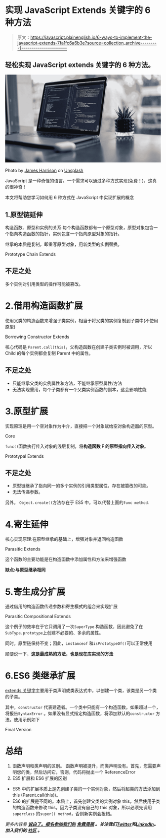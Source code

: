 # 实现 JavaScript Extends 关键字的 6 种方法

> 原文：<https://javascript.plainenglish.io/6-ways-to-implement-the-javascript-extends-7fa1fc6a6b3e?source=collection_archive---------1----------------------->

## 轻松实现 JavaScript extends 关键字的 6 种方法。

![](img/ba20186a609f459832b0e8ad575f0970.png)

Photo by [James Harrison](https://unsplash.com/@jstrippa?utm_source=medium&utm_medium=referral) on [Unsplash](https://unsplash.com?utm_source=medium&utm_medium=referral)

JavaScript 是一种奇怪的语言。一个需求可以通过多种方式实现(免费！)，这真的很神奇！

本文将帮助您学习如何用 6 种方式在 JavaScript 中实现扩展的概念

## 1.原型链延伸

构造函数、原型和实例的关系:每个构造函数都有一个原型对象，原型对象包含一个指向构造函数的指针，实例包含一个指向原型对象的指针。

继承的本质是复制，即重写原型对象，用新类型的实例替换。

Prototype Chain Extends

## 不足之处

多个实例对引用类型的操作可能被篡改。

# 2.借用构造函数扩展

使用父类的构造函数来增强子类实例，相当于将父类的实例复制到子类中(不使用原型)

Borrowing Constructor Extends

核心代码是 `Parent.call(this)`，父构造函数在创建子类实例时被调用，所以 Child 的每个实例都会复制 Parent 中的属性。

## 不足之处

*   只能继承父类的实例属性和方法，不能继承原型属性/方法
*   无法实现重用，每个子类都有一个父类实例函数的副本，这会影响性能

# 3.原型扩展

实现原理是用一个空对象作为中介，直接把一个对象赋给空对象构造器的原型。

Core

`func()`函数执行传入对象的浅层复制，将**构造函数 F 的原型指向传入对象**。

Prototypal Extends

## 不足之处

*   原型链继承了指向同一的多个实例的引用类型属性，存在被篡改的可能。
*   无法传递参数。

另外， `Object.create()`方法存在于 ES5 中，可以代替上面的`func method.`

# 4.寄生延伸

核心实现原理:在原型继承的基础上，增强对象并返回构造函数

Parasitic Extends

这个函数的主要功能是在构造函数中添加属性和方法来增强函数

**缺点:与原型继承相同**

# 5.寄生成分扩展

通过借用的构造函数传递参数和寄生模式的组合来实现扩展

Parasitic Compositional Extends

这个例子的效率在于它只调用了一次`SuperType` 构造函数，因此避免了在`SubType.prototype`上创建不必要的、多余的属性。

同时，原型链保持不变；因此，`instanceof` 和`isPrototypeOf()`可以正常使用

顺便说一下，**这是最成熟的方法，也是现在库实现的方法**

# 6.ES6 类继承扩展

[extends 关键字](https://developer.mozilla.org/en-US/docs/Glossary/Class)主要用于类声明或类表达式中，以创建一个类，该类是另一个类的子类。

其中，`constructor` 代表建造者。一个类中只能有一个构造函数。如果超过一个，将报告`SyntaxError` 。如果没有显式指定构造函数，将添加默认的`constructor` 方法。使用示例如下

Final Version

# 总结

1.  函数声明和类声明的区别。
    函数声明被提升，而类声明没有。首先，您需要声明您的类，然后访问它，否则，代码将抛出一个 ReferenceError
2.  ES5 扩展和 ES6 扩展的区别

*   ES5 中的扩展本质上是先创建子类的一个实例对象，然后将超类的方法添加到 this (Parent.call(this))。
*   ES6 的扩展是不同的。本质上，首先创建父类的实例对象 this，然后使用子类的构造函数来修改 this。因为子类没有自己的 this 对象，所以必须先调用`superclass` 的`super() method`，否则新实例会报错。

*更多内容看* [***说白了。报名参加我们的***](https://plainenglish.io/) **[***免费周报***](http://newsletter.plainenglish.io/) *。关注我们*[***Twitter***](https://twitter.com/inPlainEngHQ)*和*[***LinkedIn***](https://www.linkedin.com/company/inplainenglish/)*。加入我们的* [***社区***](https://discord.gg/GtDtUAvyhW) *。***